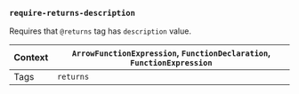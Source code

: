 ### `require-returns-description`

Requires that `@returns` tag has `description` value.

|Context|`ArrowFunctionExpression`, `FunctionDeclaration`, `FunctionExpression`|
|---|---|
|Tags|`returns`|

<!-- assertions requireReturnsDescription -->
